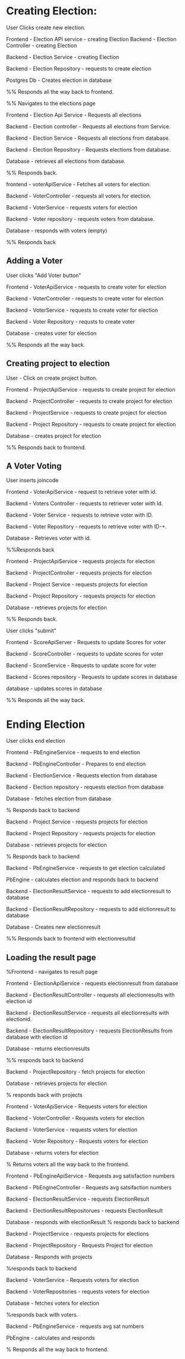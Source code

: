 
# Creating Election:

User Clicks create new election.

Frontend - Election API service - creating Election
Backend - Election Controller - creating Election

Backend - Election Service - creating Election

Backend - Election Repository - requests to create election

Postgres Db - Creates election in database

%% Responds all the way  back to frontend.

%% Navigates to the elections page

Frontend - Election Api Service - Requests all elections

Backend - Election controller - Requests all elections from Service.

Backend - Election Service - Requests all elections from database.

Backend - Election Repository - Requests elections from database.

Database - retrieves all elections from database.

%% Responds back.

frontend - voterApiService - Fetches all voters for election.

Backend - VoterController - requests all voters for election.

Backend - VoterService - requests voters for election

Backend - Voter repository - requests voters from database.

Database - responds with voters (empty)

%% Responds back


## Adding a Voter
User clicks "Add Voter button"

Frontend - VoterApiService - requests to create voter for election

Backend - VoterController - requests to create voter for election

Backend - VoterService - requests to create voter for election

Backend - Voter Repository - requsts to create voter

Database - creates voter for election

%% Responds all the way back.

## Creating project to election

User - Click on create project button.

Frontend - ProjectApiService - requests to create project for election

Backend - ProjectController - requests to create project for election

Backend - ProjectService - requests to create project for election

Backend - Project Repository - requests to create project for election

Database - creates project for election

%% Responds back to frontend.

## A Voter Voting

User inserts joincode

Frontend - VoterApiService - request to retrieve voter with id.

Backend - Voters Controller - requests to retriever voter with Id.

Backend - Voter Service - requests to retrieve voter with ID.

Backend - Voter Repository - requests to retrieve voter with ID-+.

Database - Retrieves voter with id.

%%Responds back

Frontend - ProjectApiService - requests projects for election

Backend - ProjectController - requests projects for election

Backend - Project Service - requests projects for election

Backend - Project Repository - requests projects for election

Database - retrieves projects for election

%% Responds back.

User clicks "submit" 

Frontend - ScoreApiServer - Requests to update Scores for voter

Backend - ScoreController - requests to update scores for voter

Backend - ScoreService - Requests to update score for voter

Backend - Scores repository - Requests to update scores in database

database - updates scores in database

%% Responds all the way back.


# Ending Election

User clicks end election

Frontend - PbEngineService - requests to end election

Backend - PbEngineController - Prepares to end election

Backend - ElectionService - Requests election from database

Backend - Election repository - requests election from database

Database - fetches election from database

% Responds back to backend

Backend - Project Service - requests projects for election

Backend - Project Repository - requests projects for election

Database - retrieves projects for election

% Responds back to backend

Backend - PbEngineService - requests to get election calculated

PbEngine - calculates election and responds back to backend

Backend - ElectionResultService - requests to add electionresult to database

Backend - ElectionResultRepository - requests to add elctionresult to database

Database - Creates new electionresult

%% Responds back to frontend with electionresultid


## Loading the result page



%Frontend - navigates to result page

Frontend - ElectionApiService - requests electionresult from database

Backend - ElectionResultController - requests all electionresults with election id

Backend - ElectionResultService - requests all electionresults with electionid.

Backend - ElectionResultRepository - requests ElectionResults from database with election id

Database - returns electionresults

%% responds back to backend

Backend - ProjectRepository - fetch projects for election

Database - retrieves projects for election

% responds back with projects

Frontend - VoterApiService - Requests voters for election

Backend - VoterController - Requests voters for election

Backend - VoterService - requests voters for election

Backend - Voter Repository - Requests voters for election

Database - returns voters for election

% Returns voters all the way back to the frontend.

Frontend - PbEngineApiService - Requests avg satisfaction numbers

Backend - PbEngineController - Requests avg satsifaction numbers

Backend - ElectionResultService - requests ElectionResult

Backend - ElectionResultRepositorues - requests ElectionResult

Database - responds with electionResult
% responds back to backend

Backend - ProjectService - requests projects for elections

Backend - ProjectRepository - Requests Project for election

Database - Responds with projects

%responds back to backend

Backend - VoterService - Requests voters for election

Backend - VoterRepositories - requests voters for election

Database - fetches voters for election 

%responds back with voters.

Backend - PbEngineService - requests avg sat numbers

PbEngine - calculates and responds

% Responds all the way back to frontend.
